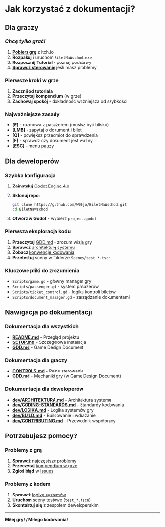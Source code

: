 # Jak korzystać z dokumentacji?

## Dla graczy

### *Chcę tylko grać!*

1. **[Pobierz grę](https://wuj0.itch.io/bilet-na-wschd)** z itch.io
2. **Rozpakuj** i uruchom `BiletNaWschod.exe`
3. **Rozpocznij Tutorial** - poznaj podstawy
4. **[Sprawdź sterowanie](CONTROLS.md)** jeśli masz problemy

### Pierwsze kroki w grze

1. **Zacznij od tutoriala**
2. **Przeczytaj kompendium** (w grze)
3. **Zachowaj spokój** - dokładność ważniejsza od szybkości

### Najważniejsze zasady

- **[E]** - rozmowa z pasażerem (musisz być blisko)
- **[LMB]** - zapytaj o dokument i bilet  
- **[Q]** - powiększ przedmiot do sprawdzenia
- **[F]** - sprawdź czy dokument jest ważny
- **[ESC]** - menu pauzy

## Dla deweloperów

### Szybka konfiguracja

1. **Zainstaluj** [Godot Engine 4.x](https://godotengine.org/)
2. **Sklonuj repo**:

   ```bash
   git clone https://github.com/W00jo/BiletNaWschod.git
   cd BiletNaWschod
   ```

3. **Otwórz w Godot** - wybierz `project.godot`

### Pierwsza eksploracja kodu

1. **Przeczytaj** [GDD.md](GDD.md) - zrozum wizję gry
2. **Sprawdź** [architekturę systemu](dev/ARCHITEKTURA.md)
3. **Zobacz** [konwencje kodowania](dev/CODING-STANDARDS.md)
4. **Przetestuj** sceny w folderze `Scenes/test_*.tscn`

### Kluczowe pliki do zrozumienia

- `Scripts/game.gd` - główny manager gry
- `Scripts/passenger.gd` - system pasażerów
- `Scripts/ticket_control.gd` - logika kontroli biletów
- `Scripts/document_manager.gd` - zarządzanie dokumentami

## Nawigacja po dokumentacji

### Dokumentacja dla wszystkich

- **[README.md](../README.md)** - Przegląd projektu
- **[SETUP.md](SETUP.md)** - Szczegółowa instalacja
- **[GDD.md](GDD.md)** - Game Design Document

### Dokumentacja dla graczy

- **[CONTROLS.md](CONTROLS.md)** - Pełne sterowanie
- **[GDD.md](GDD.md)** - Mechaniki gry (w Game Design Document)

### Dokumentacja dla deweloperów

- **[dev/ARCHITEKTURA.md](dev/ARCHITEKTURA.md)** - Architektura systemu
- **[dev/CODING-STANDARDS.md](dev/CODING-STANDARDS.md)** - Standardy kodowania
- **[dev/LOGIKA.md](dev/LOGIKA.md)** - Logika systemów gry
- **[dev/BUILD.md](dev/BUILD.md)** - Buildowanie i wdrażanie
- **[dev/CONTRIBUTING.md](dev/CONTRIBUTING.md)** - Przewodnik współpracy

## Potrzebujesz pomocy?

### Problemy z grą

1. **Sprawdź** [najczęstsze problemy](SETUP.md#rozwiązywanie-problemów)
2. **Przeczytaj** [kompendium w grze](CONTROLS.md#nawigacja-po-kompendium)
3. **Zgłoś błąd** w [Issues](https://github.com/W00jo/BiletNaWschod/issues)

### Problemy z kodem

1. **Sprawdź** [logikę systemów](dev/LOGIKA.md#przykłady-implementacji)
2. **Uruchom** sceny testowe (`test_*.tscn`)
3. **Skontaktuj się** z zespołem deweloperskim

---

**Miłej gry! / Miłego kodowania!**
